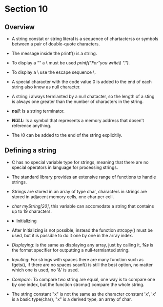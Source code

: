 # Section 10

## Overview

- A string constat or string literal is a sequence of chartacterss or symbols 
  between a pair of double-quote characters.

- The message inside the printf() is a string.

- To display a "" a \ must be used *printf("For\"you write\\\ ".")*.

- To display a \ use the escape sequence \\.

- A special character with the code value 0 is added to the end of each string
  also know as null character.

- A string i always termianted by a null chatacter, so the length of a sting is 
  always one greater than the number of characters in the string.

- ***null***: Is a string terminator.

- ***NULL***: Is a symbol that represents a memory address that dosen't reference
  anything.

- The \0 can be added to the end of the string explicitily.

## Defining a string

- C has no special variable type for strings, meaning that there are no special 
  operators in language for processing strings.

- The standard library provides an extensive range of functions to handle strings.

- Strings are stored in an array of type char, characters in strings are stored in
  adjacent memory cells, one char per cell.

- *char myString[20]*, this variable can accomodate a string that contains up to 
  19 characters.

- <details>
  <summary>Initializing</summary>

    - Can initialize a string variable when it is declared.

    - *char word[] = {'H', 'e', 'l', 'l', 'o'};*.

    - To initialize a string, it is the same as any other array initialization.

      - C compiler automatically computes the number of elements in the array,

      - Based upon the numer of initializers, reserces space in memory for exactly
      seven characters(adds the null terminator automatically).

    - Can be initialize explicitly, but make sure to leave an extra space for the
    null operator, if not a compiler error can appear(depends on compiler).

    - At the end is better to let the compiler do it.

    - *char str[40] = "To be";*, space is allocate for all 40 elements but only 5
    will be used.
  </details>

- After Initializing is not possible, instead the function strcopy() must be used, 
  but it is possible to do it one by one in the array index.

- *Displaying*: is the same as displaying any array, just by calling it, 
  ***%s*** is the format specifier for outputting a null-termianted string.

- *Inputing*: For strings with spaces there are many function such as fgets(), if
  there are no spaces scanf() is still the best option, no matter which one is 
  used, no '&' is used.

- *Compare*: To compare two string are equal, one way is to compare one by one
  index, but the function strcmp() compare the whole string.

- The string constant "x" is not the same as the character constant 'x', 'x' is a
  basic type(char), "x" is a derived type, an array of char.

